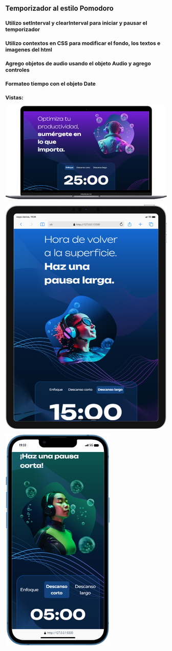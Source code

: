 ## Temporizador al estilo Pomodoro

### Utilizo setInterval y clearInterval para iniciar y pausar el temporizador
### Utilizo contextos en CSS para modificar el fondo, los textos e imagenes del html
### Agrego objetos de audio usando el objeto Audio y agrego controles 
### Formateo tiempo con el objeto Date

### Vistas:      

![alt text](<Macbook-Air-127.0.0.1 (1).png>) 

![alt text](iPad-PRO-11-127.0.0.1.png)

![alt text](iPhone-13-(iOS-15)-127.0.0.1.png)

